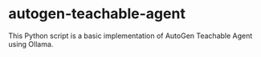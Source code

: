 # autogen-teachable-agent
This Python script is a basic implementation of AutoGen Teachable Agent using Ollama.
